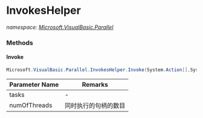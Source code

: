 ﻿# InvokesHelper
_namespace: <a href="#" onClick="load('/docs/Microsoft.VisualBasic.Parallel/index.md')">Microsoft.VisualBasic.Parallel</a>_





### Methods

#### Invoke
```csharp
Microsoft.VisualBasic.Parallel.InvokesHelper.Invoke(System.Action[],System.Int32)
```


|Parameter Name|Remarks|
|--------------|-------|
|tasks|-|
|numOfThreads|同时执行的句柄的数目|




